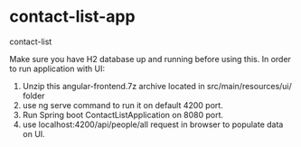 # contact-list-app
contact-list

Make sure you have H2 database up and running before using this.
In order to run application with UI:
1. Unzip this angular-frontend.7z archive located in src/main/resources/ui/ folder
2. use ng serve command to run it on default 4200 port.
3. Run Spring boot ContactListApplication on 8080 port.
4. use localhost:4200/api/people/all request in browser to populate data on UI.
